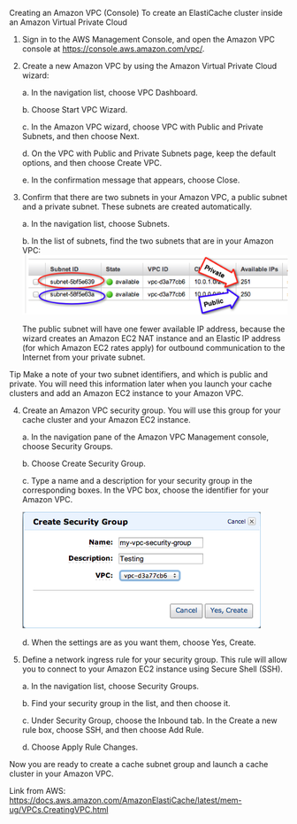 Creating an Amazon VPC (Console)
To create an ElastiCache cluster inside an Amazon Virtual Private Cloud

1. Sign in to the AWS Management Console, and open the Amazon VPC console at https://console.aws.amazon.com/vpc/.

2. Create a new Amazon VPC by using the Amazon Virtual Private Cloud wizard:

	a. In the navigation list, choose VPC Dashboard.

	b. Choose Start VPC Wizard.

	c. In the Amazon VPC wizard, choose VPC with Public and Private Subnets, and then choose Next.

	d. On the VPC with Public and Private Subnets page, keep the default options, and then choose Create VPC.

	e. In the confirmation message that appears, choose Close.

3. Confirm that there are two subnets in your Amazon VPC, a public subnet and a private subnet. These subnets are created automatically.

	a. In the navigation list, choose Subnets.

	b. In the list of subnets, find the two subnets that are in your Amazon VPC:
	![test image](/Database/Documentation/DocumentationImages/vpc-01.png)


	The public subnet will have one fewer available IP address, because the wizard creates an Amazon EC2 NAT instance and an Elastic IP address (for which Amazon EC2 rates apply) for outbound communication to the Internet from your private subnet.

Tip
Make a note of your two subnet identifiers, and which is public and private. You will need this information later when you launch your cache clusters and add an Amazon EC2 instance to your Amazon VPC.

4. Create an Amazon VPC security group. You will use this group for your cache cluster and your Amazon EC2 instance.

	a. In the navigation pane of the Amazon VPC Management console, choose Security Groups.

	b. Choose Create Security Group.

	c. Type a name and a description for your security group in the corresponding boxes. In the VPC box, choose the identifier for your Amazon VPC.
	
	![test image](/Database/Documentation/DocumentationImages/vpc-02.png)
								
	d. When the settings are as you want them, choose Yes, Create.

5. Define a network ingress rule for your security group. This rule will allow you to connect to your Amazon EC2 instance using Secure Shell (SSH).

	a. In the navigation list, choose Security Groups.

	b. Find your security group in the list, and then choose it.

	c. Under Security Group, choose the Inbound tab. In the Create a new rule box, choose SSH, and then choose Add Rule.

	d. Choose Apply Rule Changes.

Now you are ready to create a cache subnet group and launch a cache cluster in your Amazon VPC.

Link from AWS: https://docs.aws.amazon.com/AmazonElastiCache/latest/mem-ug/VPCs.CreatingVPC.html
